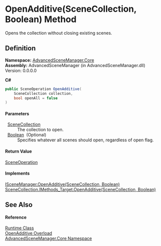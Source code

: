 # OpenAdditive(SceneCollection, Boolean) Method


Opens the collection without closing existing scenes.



## Definition
**Namespace:** <a href="N_AdvancedSceneManager_Core.md">AdvancedSceneManager.Core</a>  
**Assembly:** AdvancedSceneManager (in AdvancedSceneManager.dll) Version: 0.0.0.0

**C#**
``` C#
public SceneOperation OpenAdditive(
	SceneCollection collection,
	bool openAll = false
)
```



#### Parameters
<dl><dt>  <a href="T_AdvancedSceneManager_Models_SceneCollection.md">SceneCollection</a></dt><dd>The collection to open.</dd><dt>  <a href="https://learn.microsoft.com/dotnet/api/system.boolean" target="_blank" rel="noopener noreferrer">Boolean</a>  (Optional)</dt><dd>Specifies whatever all scenes should open, regardless of open flag.</dd></dl>

#### Return Value
<a href="T_AdvancedSceneManager_Core_SceneOperation.md">SceneOperation</a>

#### Implements
<a href="M_AdvancedSceneManager_DependencyInjection_ISceneManager_OpenAdditive.md">ISceneManager.OpenAdditive(SceneCollection, Boolean)</a>  
<a href="M_AdvancedSceneManager_Models_SceneCollection_IMethods_Target_OpenAdditive.md">SceneCollection.IMethods_Target.OpenAdditive(SceneCollection, Boolean)</a>  


## See Also


#### Reference
<a href="T_AdvancedSceneManager_Core_Runtime.md">Runtime Class</a>  
<a href="Overload_AdvancedSceneManager_Core_Runtime_OpenAdditive.md">OpenAdditive Overload</a>  
<a href="N_AdvancedSceneManager_Core.md">AdvancedSceneManager.Core Namespace</a>  
